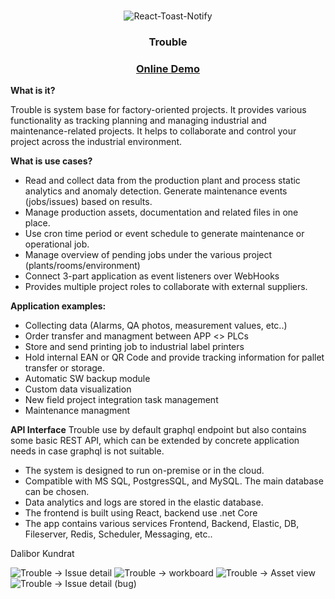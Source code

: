 <br />
<p align="center">
  <!-- <a href="https://demo.troubledev.com">
  <img src="images/toast.gif" alt="Trouble-Demo" >
  </a> -->

<img src="images/demo1.PNG" alt="React-Toast-Notify" >

  <h3 align="center">Trouble</h3>
   <h3 align="center">
    <a href="https://demo.troubledev.com">Online Demo</a>
  </h3>
</p>

**What is it?**

Trouble is system base for factory-oriented projects. It provides various functionality as tracking planning and managing industrial and maintenance-related projects. It helps to collaborate and control your project across the industrial environment.

**What is use cases?**
- Read and collect data from the production plant and process static analytics and anomaly detection. Generate maintenance events (jobs/issues)  based on results.
- Manage production assets, documentation and related files in one place.
- Use cron time period or event schedule to generate maintenance or operational job.
- Manage overview of pending jobs under the various project (plants/rooms/environment)
- Connect 3-part application as event listeners over WebHooks
- Provides multiple project roles to collaborate with external suppliers.

**Application examples:**
- Collecting data (Alarms, QA photos,  measurement values, etc..)
- Order transfer and managment between APP <> PLCs
- Store and send printing job to industrial label printers
- Hold internal EAN or QR Code and provide tracking information for pallet transfer or storage.
- Automatic SW backup module
- Custom data visualization
- New field project integration task management
- Maintenance managment

**API Interface**
Trouble use by default graphql endpoint but also contains some basic REST API, which can be extended by concrete application needs in case graphql is not suitable.

- The system is designed to run on-premise or in the cloud. 
- Compatible with MS SQL, PostgresSQL, and MySQL. The main database can be chosen.
- Data analytics and logs are stored in the elastic database.
- The frontend is built using React, backend use .net Core
- The app contains various services  Frontend, Backend, Elastic, DB, Fileserver, Redis, Scheduler, Messaging, etc..

Dalibor Kundrat


<img src="images/demo2.PNG" alt="Trouble -> Issue detail" >

<img src="images/demo3.PNG" alt="Trouble -> workboard" >

<img src="images/demo6.PNG" alt="Trouble -> Asset view" >

<img src="images/demo5.PNG" alt="Trouble -> Issue detail (bug)" >